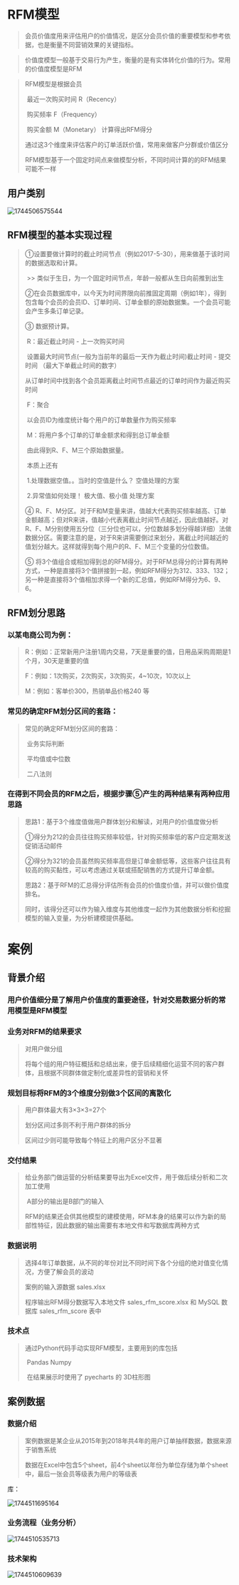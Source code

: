 # RFM模型

> 会员价值度用来评估用户的价值情况，是区分会员价值的重要模型和参考依据，也是衡量不同营销效果的关键指标。

>  价值度模型一般基于交易行为产生，衡量的是有实体转化价值的行为。常用的价值度模型是RFM

> RFM模型是根据会员
>
> ​	最近一次购买时间	R（Recency）
>
> ​	购买频率	F（Frequency）
>
> ​	购买金额	M（Monetary）	计算得出RFM得分
>
> ​	通过这3个维度来评估客户的订单活跃价值，常用来做客户分群或价值区分
>
> RFM模型基于一个固定时间点来做模型分析，不同时间计算的的RFM结果可能不一样

## 用户类别

![1744506575544](C:\Users\LG\AppData\Roaming\Typora\typora-user-images\1744506575544.png)

## RFM模型的基本实现过程

> ①设置要做计算时的截止时间节点（例如2017-5-30），用来做基于该时间的数据选取和计算。
>
> ​	>> 类似于生日，为一个固定时间节点，年龄一般都从生日向前推到出生
>
> ②在会员数据库中，以今天为时间界限向前推固定周期（例如1年），得到包含每个会员的会员ID、订单时间、订单金额的原始数据集。一个会员可能会产生多条订单记录。
>
> ③ 数据预计算。
>
> ​	R：最近截止时间 - 上一次购买时间
>
> ​		设置最大时间节点(一般为当前年的最后一天作为截止时间)截止时间 - 提交时间    （最大下单截止时间的数字）
>
> ​		从订单时间中找到各个会员距离截止时间节点最近的订单时间作为最近购买时间
>
> ​	F：聚合
>
> ​		以会员ID为维度统计每个用户的订单数量作为购买频率
>
> ​	M：将用户多个订单的订单金额求和得到总订单金额
>
> ​	由此得到R、F、M三个原始数据量。
>
> ​	本质上还有
>
> ​		1.处理数据空值。。当时的空值是什么？ 空值处理的方案
>
> ​		2.异常值如何处理！	极大值、极小值     处理方案
>
> ④ R、F、M分区。对于F和M变量来讲，值越大代表购买频率越高、订单金额越高；但对R来讲，值越小代表离截止时间节点越近，因此值越好。对R、F、M分别使用五分位（三分位也可以，分位数越多划分得越详细）法做数据分区。需要注意的是，对于R来讲需要倒过来划分，离截止时间越近的值划分越大。这样就得到每个用户的R、F、M三个变量的分位数值。
>
> ⑤ 将3个值组合或相加得到总的RFM得分。对于RFM总得分的计算有两种方式，一种是直接将3个值拼接到一起，例如RFM得分为312、333、132；另一种是直接将3个值相加求得一个新的汇总值，例如RFM得分为6、9、6。

## RFM划分思路

### 以某电商公司为例：

>R：例如：正常新用户注册1周内交易，7天是重要的值，日用品采购周期是1个月，30天是重要的值
>
>F：例如：1次购买，2次购买，3次购买，4~10次，10次以上
>
>M：例如：客单价300，热销单品价格240 等

### 常见的确定RFM划分区间的套路：

> 常见的确定RFM划分区间的套路：
>
> ​	业务实际判断
>
> ​	平均值或中位数
>
> ​	二八法则

### 在得到不同会员的RFM之后，根据步骤⑤产生的两种结果有两种应用思路

> 思路1：基于3个维度值做用户群体划分和解读，对用户的价值度做分析
>
> ​	①得分为212的会员往往购买频率较低，针对购买频率低的客户应定期发送促销活动邮件
>
> ​	②得分为321的会员虽然购买频率高但是订单金额低等，这些客户往往具有较高的购买黏性，可以考虑通过关联或搭配销售的方式提升订单金额。
>
>
>
> 思路2：基于RFM的汇总得分评估所有会员的价值度价值，并可以做价值度排名。
>
> ​	同时，该得分还可以作为输入维度与其他维度一起作为其他数据分析和挖掘模型的输入变量，为分析建模提供基础。

# 案例

## 背景介绍

### 用户价值细分是了解用户价值度的重要途径，针对交易数据分析的常用模型是RFM模型

### 业务对RFM的结果要求

> 对用户做分组
>
> 将每个组的用户特征概括和总结出来，便于后续精细化运营不同的客户群体，且根据不同群体做定制化或差异性的营销和关怀

### 规划目标将RFM的3个维度分别做3个区间的离散化

> 用户群体最大有3×3×3=27个
>
> 划分区间过多则不利于用户群体的拆分
>
> 区间过少则可能导致每个特征上的用户区分不显著

### 交付结果

>  给业务部门做运营的分析结果要导出为Excel文件，用于做后续分析和二次加工使用
>
> ​	A部分的输出是B部门的输入
>
> RFM的结果还会供其他模型的建模使用，RFM本身的结果可以作为新的局部性特征，因此数据的输出需要有本地文件和写数据库两种方式

### 数据说明

> 选择4年订单数据，从不同的年份对比不同时间下各个分组的绝对值变化情况，方便了解会员的波动
>
> 案例的输入源数据 sales.xlsx
>
> 程序输出RFM得分数据写入本地文件  sales_rfm_score.xlsx  和   MySQL 数据库 sales_rfm_score 表中

### 技术点

>  通过Python代码手动实现RFM模型，主要用到的库包括
>
> ​	Pandas 		Numpy
>
> ​	在结果展示时使用了	pyecharts	的	3D柱形图

## 案例数据

### 数据介绍

> 案例数据是某企业从2015年到2018年共4年的用户订单抽样数据，数据来源于销售系统
>
> 数据在Excel中包含5个sheet，前4个sheet以年份为单位存储为单个sheet中，最后一张会员等级表为用户的等级表

库：

![1744511695164](C:\Users\LG\AppData\Roaming\Typora\typora-user-images\1744511695164.png)

### 业务流程（业务分析）

![1744510535713](C:\Users\LG\AppData\Roaming\Typora\typora-user-images\1744510535713.png)

### 技术架构

![1744510609639](C:\Users\LG\AppData\Roaming\Typora\typora-user-images\1744510609639.png)











